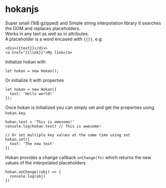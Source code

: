 # hokanjs
Super small (1kB gzipped) and Simple string interpolation library
It searches the DOM and replaces placeholders.  
Works in any text as well as in attributes.  
A placeholder is a word encased with `{{}}`, e.g:  
```
<div>{{text}}</div>
<a href="{{link}}">My link</a>
```

Initialize hokan with
```
let hokan = new Hokan();
```
Or initialize it with properties

```
let hokan = new Hokan({
  text: 'Hello world!'
});
```

Once hokan is initialized you can simply set and get the properties using `hokan.key`.
```
hokan.text = 'This is awesome!'
console.log(hokan.text) // This is awesome!

// Or set multiple key values at the same time using set
hokan.set({
  text: 'The new text'
})
```

Hokan provides a change callback `onChange(fn)` which returns the new values of the interpolated placeholders
```
hokan.onChange((obj) => {
  console.log(obj)
})
```
